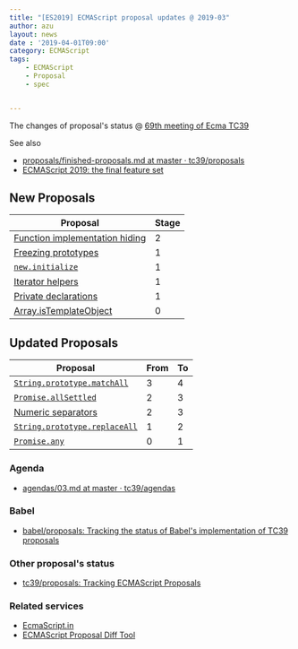 ```yaml
---
title: "[ES2019] ECMAScript proposal updates @ 2019-03"
author: azu
layout: news
date : '2019-04-01T09:00'
category: ECMAScript
tags:
    - ECMAScript
    - Proposal
    - spec


---
```


The changes of proposal's status @ [69th meeting of Ecma TC39](https://github.com/tc39/agendas/blob/master/2019/03.md)

See also 

- [proposals/finished-proposals.md at master · tc39/proposals](https://github.com/tc39/proposals/blob/master/finished-proposals.md)
- [ECMAScript 2019: the final feature set](http://2ality.com/2018/02/ecmascript-2019.html)

## New Proposals

| Proposal                                                                                             | Stage |
| ---------------------------------------------------------------------------------------------------- | ----- |
| [Function implementation hiding](https://github.com/domenic/proposal-function-implementation-hiding) | 2     |
| [Freezing prototypes](https://github.com/bakkot/proposal-freeze-prototype)                           | 1     |
| [`new.initialize`](https://github.com/littledan/proposal-new-initialize)                             | 1     |
| [Iterator helpers](https://github.com/devsnek/proposal-iterator-helpers)                             | 1     |
| [Private declarations](https://github.com/tc39/proposal-private-declarations)                        | 1     |
| [Array.isTemplateObject](https://github.com/mikesamuel/proposal-array-is-template-object)            | 0     |


## Updated Proposals

| Proposal                                                                                   | From  | To    |
| ------------------------------------------------------------------------------------------ | ----- | ----- |
| [`String.prototype.matchAll`](https://github.com/tc39/String.prototype.matchAll)           | 3     | 4     |
| [`Promise.allSettled`](https://github.com/tc39/proposal-promise-allSettled)                | 2     | 3     |
| [Numeric separators](https://github.com/tc39/proposal-numeric-separator)                   | 2     | 3     |
| [`String.prototype.replaceAll`](https://github.com/psmarshall/string-replace-all-proposal) | 1     | 2     |
| [`Promise.any`](https://github.com/tc39/proposal-promise-any)                              | 0     | 1     |


### Agenda

- [agendas/03.md at master · tc39/agendas](https://github.com/tc39/agendas/blob/master/2019/03.md)

### Babel

- [babel/proposals: Tracking the status of Babel's implementation of TC39 proposals](https://github.com/babel/proposals "babel/proposals: Tracking the status of Babel&#39;s implementation of TC39 proposals")

### Other proposal's status 

- [tc39/proposals: Tracking ECMAScript Proposals](https://github.com/tc39/proposals "tc39/proposals: Tracking ECMAScript Proposals")

### Related services

- [EcmaScript.in](http://ecmascript.in/)
- [ECMAScript Proposal Diff Tool](https://azu.github.io/ecmascript-proposals-json/)
